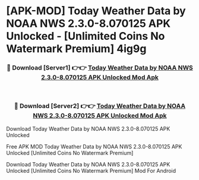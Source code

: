 # [APK-MOD] Today Weather Data by NOAA NWS 2.3.0-8.070125 APK Unlocked - [Unlimited Coins No Watermark Premium] 4ig9g



<div align="center">
<h3>🔴 Download [Server1] 👉👉 <a href="https://momento.my/?title=Today_Weather_Data_by_NOAA_NWS_2.3.0-8.070125_APK_Unlocked">Today Weather Data by NOAA NWS 2.3.0-8.070125 APK Unlocked Mod Apk</a></h3><br>

<h3>🔴 Download [Server2] 👉👉 <a href="https://momento.my/?title=Today_Weather_Data_by_NOAA_NWS_2.3.0-8.070125_APK_Unlocked">Today Weather Data by NOAA NWS 2.3.0-8.070125 APK Unlocked Mod Apk</a></h3>
</div>



Download Today Weather Data by NOAA NWS 2.3.0-8.070125 APK Unlocked 

Free APK MOD Today Weather Data by NOAA NWS 2.3.0-8.070125 APK Unlocked [Unlimited Coins No Watermark Premium]

Download Today Weather Data by NOAA NWS 2.3.0-8.070125 APK Unlocked [Unlimited Coins No Watermark Premium] Mod For Android
